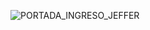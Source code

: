 ![PORTADA_INGRESO_JEFFER](https://user-images.githubusercontent.com/120424090/207740985-28500739-8cb0-4a2e-99a8-7de8198be862.png)


